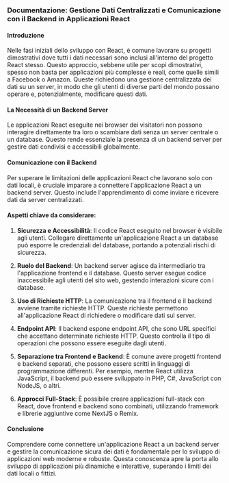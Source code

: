 ### Documentazione: Gestione Dati Centralizzati e Comunicazione con il Backend in Applicazioni React

#### Introduzione

Nelle fasi iniziali dello sviluppo con React, è comune lavorare su progetti dimostrativi dove tutti i dati necessari sono inclusi all'interno del progetto React stesso. Questo approccio, sebbene utile per scopi dimostrativi, spesso non basta per applicazioni più complesse e reali, come quelle simili a Facebook o Amazon. Queste richiedono una gestione centralizzata dei dati su un server, in modo che gli utenti di diverse parti del mondo possano operare e, potenzialmente, modificare questi dati.

#### La Necessità di un Backend Server

Le applicazioni React eseguite nei browser dei visitatori non possono interagire direttamente tra loro o scambiare dati senza un server centrale o un database. Questo rende essenziale la presenza di un backend server per gestire dati condivisi e accessibili globalmente.

#### Comunicazione con il Backend

Per superare le limitazioni delle applicazioni React che lavorano solo con dati locali, è cruciale imparare a connettere l'applicazione React a un backend server. Questo include l'apprendimento di come inviare e ricevere dati da server centralizzati.

#### Aspetti chiave da considerare:

1. **Sicurezza e Accessibilità**: Il codice React eseguito nel browser è visibile agli utenti. Collegare direttamente un'applicazione React a un database può esporre le credenziali del database, portando a potenziali rischi di sicurezza.

2. **Ruolo del Backend**: Un backend server agisce da intermediario tra l'applicazione frontend e il database. Questo server esegue codice inaccessibile agli utenti del sito web, gestendo interazioni sicure con i database.

3. **Uso di Richieste HTTP**: La comunicazione tra il frontend e il backend avviene tramite richieste HTTP. Queste richieste permettono all'applicazione React di richiedere o modificare dati sul server.

4. **Endpoint API**: Il backend espone endpoint API, che sono URL specifici che accettano determinate richieste HTTP. Questo controlla il tipo di operazioni che possono essere eseguite dagli utenti.

5. **Separazione tra Frontend e Backend**: È comune avere progetti frontend e backend separati, che possono essere scritti in linguaggi di programmazione differenti. Per esempio, mentre React utilizza JavaScript, il backend può essere sviluppato in PHP, C#, JavaScript con NodeJS, o altri.

6. **Approcci Full-Stack**: È possibile creare applicazioni full-stack con React, dove frontend e backend sono combinati, utilizzando framework e librerie aggiuntive come NextJS o Remix.

#### Conclusione

Comprendere come connettere un'applicazione React a un backend server e gestire la comunicazione sicura dei dati è fondamentale per lo sviluppo di applicazioni web moderne e robuste. Questa conoscenza apre la porta allo sviluppo di applicazioni più dinamiche e interattive, superando i limiti dei dati locali o fittizi.
